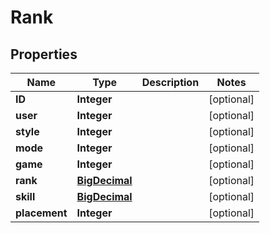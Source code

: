 
# Rank

## Properties
Name | Type | Description | Notes
------------ | ------------- | ------------- | -------------
**ID** | **Integer** |  |  [optional]
**user** | **Integer** |  |  [optional]
**style** | **Integer** |  |  [optional]
**mode** | **Integer** |  |  [optional]
**game** | **Integer** |  |  [optional]
**rank** | [**BigDecimal**](BigDecimal.md) |  |  [optional]
**skill** | [**BigDecimal**](BigDecimal.md) |  |  [optional]
**placement** | **Integer** |  |  [optional]



